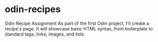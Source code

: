 # odin-recipes
Odin Recipe Assignment
As part of the first Odin project, I'll create a recipe's page. It will showcase basic HTML syntax, from boilerplate to standard tags, links, images, and lists.
